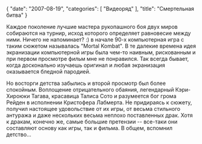{
   "date": "2007-08-19",
   "categories": [
      "Видеоряд"
   ],
   "title": "Смертельная битва"
}

Каждое поколение лучшие мастера рукопашного боя двух миров собираются на турнир, исход которого определяет равновесие между ними. Ничего не напоминает? :) в начале 90-х компьютерная игра с таким сюжетом называлась "Mortal Kombat". В те далекие времена идея экранизации компьютерной игры была чем-то наивным, рискованным и при первом просмотре фильм мне не понравился. Так всегда бывает, когда досконально изучаешь оригинал и любая экранизация оказывается бледной пародией.

Но восторги детства забылись и второй просмотр был более спокойным. Воплощение отрицательного обаяния, легендарный Кэри-Хироюки Тагава, красавица Талиса Сото и разумеется бог грома Рейден в исполнении Кристофера Лабмерта. Не придираясь к сюжету, получил настоящее удовольствие от их игры, от весьма стильного антуража и даже нескольких весьма неплохо поставленных драк. Хотя к дракам, конечно же, самые большие претензии -- все-таки они составляют основу как игры, так и фильма. В общем, вспомнил детство...
